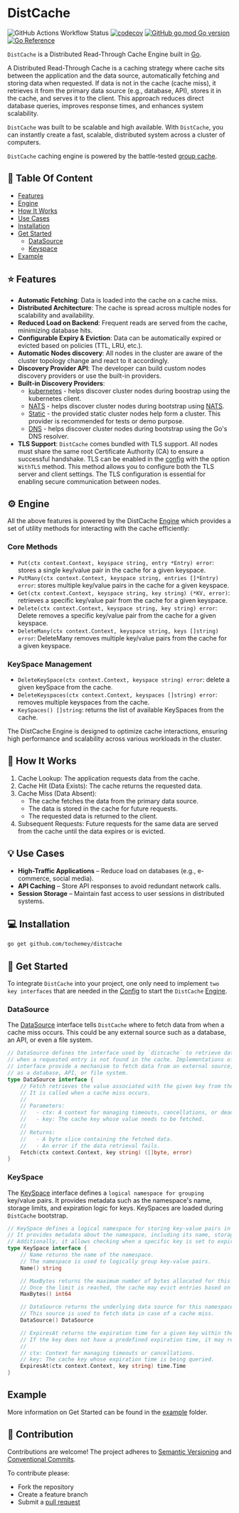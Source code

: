 # DistCache

![GitHub Actions Workflow Status](https://img.shields.io/github/actions/workflow/status/Tochemey/distcache/build.yml)
[![codecov](https://codecov.io/gh/Tochemey/distcache/graph/badge.svg?token=0eS0QphVUH)](https://codecov.io/gh/Tochemey/distcache)
[![GitHub go.mod Go version](https://badges.chse.dev/github/go-mod/go-version/Tochemey/distcache)](https://go.dev/doc/install)
[![Go Reference](https://pkg.go.dev/badge/github.com/tochemey/distcache.svg)](https://pkg.go.dev/github.com/tochemey/distcache)

`DistCache` is a Distributed Read-Through Cache Engine built in [Go](https://go.dev/).

A Distributed Read-Through Cache is a caching strategy where cache sits between the application and the data source,
automatically fetching and storing data when requested. If data is not in the cache (cache miss), it retrieves it from the primary data source (e.g., database, API), stores it
in the cache, and serves it to the client. This approach reduces direct database queries, improves response times, and enhances system scalability.

`DistCache` was built to be scalable and high available. With `DistCache`, you can instantly create a fast, scalable, distributed system across a cluster of computers.

`DistCache` caching engine is powered by the battle-tested [group cache](https://github.com/groupcache/groupcache-go).

## 👋 Table Of Content

- [Features](#-features)
- [Engine](#-engine)
- [How It Works](#-how-it-works)
- [Use Cases](#-use-cases)
- [Installation](#-installation)
- [Get Started](#-get-started)
    - [DataSource](#datasource)
    - [Keyspace](#keyspace)
- [Example](#example)

## ⭐️ Features

- **Automatic Fetching**: Data is loaded into the cache on a cache miss.
- **Distributed Architecture**: The cache is spread across multiple nodes for scalability and availability.
- **Reduced Load on Backend**: Frequent reads are served from the cache, minimizing database hits.
- **Configurable Expiry & Eviction**: Data can be automatically expired or evicted based on policies (TTL, LRU, etc.).
- **Automatic Nodes discovery**: All nodes in the cluster are aware of the cluster topology change and react to it
  accordingly.
- **Discovery Provider API**: The developer can build custom nodes discovery providers or use the built-in providers.
- **Built-in Discovery Providers**:
    - [kubernetes](./discovery/kubernetes/README.md) - helps discover cluster nodes during boostrap using the kubernetes client.
    - [NATS](./discovery/nats/README.md) - helps discover cluster nodes during bootstrap using [NATS](https://github.com/nats-io/nats.go).
    - [Static](./discovery/static/README.md) - the provided static cluster nodes help form a cluster. This provider is recommended for tests or demo purpose.
    - [DNS](./discovery/dnssd/README.md) - helps discover cluster nodes during bootstrap using the Go's DNS resolver.
- **TLS Support**: `DistCache` comes bundled with TLS support. All nodes must share the same root Certificate Authority (CA) to ensure a successful handshake.
  TLS can be enabled in the [config](./config.go) with the option `WithTLS` method. This method allows you to configure both the TLS server and client settings.
  The TLS configuration is essential for enabling secure communication between nodes.

## ⚙️ Engine

All the above features is powered by the DistCache [Engine](./engine.go) which provides a set of utility methods for interacting with the cache efficiently:

### Core Methods

- `Put(ctx context.Context, keyspace string, entry *Entry) error`: stores a single key/value pair in the cache for a given keyspace.
- `PutMany(ctx context.Context, keyspace string, entries []*Entry) error`: stores multiple key/value pairs in the cache for a given keyspace.
- `Get(ctx context.Context, keyspace string, key string) (*KV, error)`: retrieves a specific key/value pair from the cache for a given keyspace.
- `Delete(ctx context.Context, keyspace string, key string) error`: Delete removes a specific key/value pair from the cache for a given keyspace.
- `DeleteMany(ctx context.Context, keyspace string, keys []string) error`: DeleteMany removes multiple key/value pairs from the cache for a given keyspace.

### KeySpace Management

- `DeleteKeySpace(ctx context.Context, keyspace string) error`: delete a given keySpace from the cache.
- `DeleteKeyspaces(ctx context.Context, keyspaces []string) error`: removes multiple keyspaces from the cache.
- `KeySpaces() []string`: returns the list of available KeySpaces from the cache.

The DistCache Engine is designed to optimize cache interactions, ensuring high performance and scalability across various workloads in the cluster.

## 📝 How It Works

1. Cache Lookup: The application requests data from the cache.
2. Cache Hit (Data Exists): The cache returns the requested data.
3. Cache Miss (Data Absent):
    - The cache fetches the data from the primary data source.
    - The data is stored in the cache for future requests.
    - The requested data is returned to the client.
4. Subsequent Requests: Future requests for the same data are served from the cache until the data expires or is
   evicted.

## 💡 Use Cases

- **High-Traffic Applications** – Reduce load on databases (e.g., e-commerce, social media).
- **API Caching** – Store API responses to avoid redundant network calls.
- **Session Storage** – Maintain fast access to user sessions in distributed systems.

## 💻 Installation

```bash
go get github.com/tochemey/distcache
```

## 🚀 Get Started

To integrate `DistCache` into your project, one only need to implement `two key interfaces` that are needed in the [Config](./config.go) to start the `DistCache` [Engine](./engine.go).

### DataSource

The [DataSource](./datasource.go) interface tells `DistCache` where to fetch data from when a cache miss occurs. This could be any external source such as a database, an API, or even a file system.

```go
// DataSource defines the interface used by `distcache` to retrieve data
// when a requested entry is not found in the cache. Implementations of this
// interface provide a mechanism to fetch data from an external source, such
// as a database, API, or file system.
type DataSource interface {
    // Fetch retrieves the value associated with the given key from the data source.
    // It is called when a cache miss occurs.
    //
    // Parameters:
    //   - ctx: A context for managing timeouts, cancellations, or deadlines.
    //   - key: The cache key whose value needs to be fetched.
    //
    // Returns:
    //   - A byte slice containing the fetched data.
    //   - An error if the data retrieval fails.
    Fetch(ctx context.Context, key string) ([]byte, error)
}
```

### KeySpace

The [KeySpace](./keyspace.go) interface defines a `logical namespace for grouping` key/value pairs. It provides metadata such as the namespace's name, storage limits, and expiration logic for keys.
KeySpaces are loaded during `DistCache` bootstrap. 

```go
// KeySpace defines a logical namespace for storing key-value pairs in a distributed cache.
// It provides metadata about the namespace, including its name, storage limits, and data source.
// Additionally, it allows checking when a specific key is set to expire.
type KeySpace interface {
	// Name returns the name of the namespace.
	// The namespace is used to logically group key-value pairs.
	Name() string

	// MaxBytes returns the maximum number of bytes allocated for this namespace.
	// Once the limit is reached, the cache may evict entries based on its eviction policy.
	MaxBytes() int64

	// DataSource returns the underlying data source for this namespace.
	// This source is used to fetch data in case of a cache miss.
	DataSource() DataSource

	// ExpiresAt returns the expiration time for a given key within the namespace.
	// If the key does not have a predefined expiration time, it may return a zero time.
	//
	// ctx: Context for managing timeouts or cancellations.
	// key: The cache key whose expiration time is being queried.
	ExpiresAt(ctx context.Context, key string) time.Time
}
```

## Example
More information on Get Started can be found in the [example](./example) folder.

## 🤲 Contribution

Contributions are welcome!
The project adheres to [Semantic Versioning](https://semver.org)
and [Conventional Commits](https://www.conventionalcommits.org/en/v1.0.0/).

To contribute please:

- Fork the repository
- Create a feature branch
- Submit a [pull request](https://help.github.com/articles/using-pull-requests)
